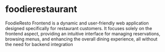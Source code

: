 # foodierestaurant
FoodieResto Frontend is a dynamic and user-friendly web application designed specifically for restaurant customers. It focuses solely on the frontend aspect, providing an intuitive interface for managing reservations, browsing menus, and enhancing the overall dining experience, all without the need for backend integration
